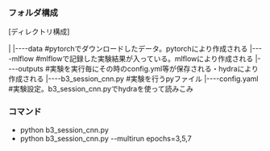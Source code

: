 ### フォルダ構成
[ディレクトリ構成]

|
|----data #pytorchでダウンロードしたデータ。pytorchにより作成される
|----mlflow #mlflowで記録した実験結果が入っている。mlflowにより作成される
|----outputs #実験を実行毎にその時のconfig.yml等が保存される・hydraにより作成される
|----b3_session_cnn.py   #実験を行うpyファイル
|----config.yaml #実験設定。b3_session_cnn.pyでhydraを使って読みこみ

### コマンド
* python b3_session_cnn.py 
* python b3_session_cnn.py --multirun epochs=3,5,7
